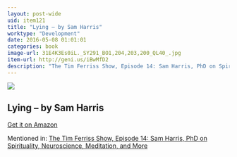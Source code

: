 ```yaml
---
layout: post-wide
uid: item121
title: "Lying – by Sam Harris"
worktype: "Development"
date: 2016-05-08 01:01:01
categories: book
image-url: 31E4K3Es0iL._SY291_BO1,204,203,200_QL40_.jpg
item-url: http://geni.us/iBwMfD2
description: "The Tim Ferriss Show, Episode 14: Sam Harris, PhD on Spirituality, Neuroscience, Meditation, and More"
---
```

<a href="http://geni.us/iBwMfD2" target="blank"><img src="../../../../img/thumbs/31E4K3Es0iL._SY291_BO1,204,203,200_QL40_.jpg" class="prod-img"></a>
<h2>Lying – by Sam Harris</h2>
<p><a href="http://geni.us/iBwMfD2" target="blank">Get it on Amazon</a><p>
<p>Mentioned in: <a href="http://fourhourworkweek.com/2014/06/18/sam-harris/" target="blank">The Tim Ferriss Show, Episode 14: Sam Harris, PhD on Spirituality, Neuroscience, Meditation, and More</a></p>
